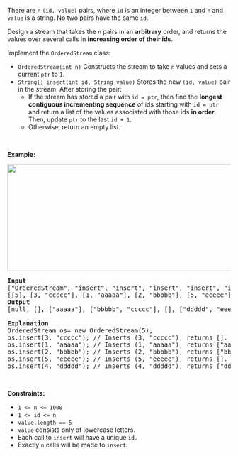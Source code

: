 <div><p>There are <code>n</code> <code>(id, value)</code> pairs, where <code>id</code> is an integer between <code>1</code> and <code>n</code> and <code>value</code> is a string. No two pairs have the same <code>id</code>.</p>

<p>Design a stream that takes the <code>n</code> pairs in an <strong>arbitrary</strong> order, and returns the values over several calls in <strong>increasing order of their ids</strong>.</p>

<p>Implement the <code>OrderedStream</code> class:</p>

<ul>
	<li><code>OrderedStream(int n)</code> Constructs the stream to take <code>n</code> values and sets a current <code>ptr</code> to <code>1</code>.</li>
	<li><code>String[] insert(int id, String value)</code> Stores the new <code>(id, value)</code> pair in the stream. After storing the pair:
	<ul>
		<li>If the stream has stored a pair with <code>id = ptr</code>, then find the <strong>longest contiguous incrementing sequence</strong> of ids starting with <code>id = ptr</code> and return a list of the values associated with those ids <strong>in order</strong>. Then, update <code>ptr</code> to the last <code>id + 1</code>.</li>
		<li>Otherwise, return an empty list.</li>
	</ul>
	</li>
</ul>

<p>&nbsp;</p>
<p><strong>Example:</strong></p>

<p><strong><img alt="" src="https://assets.leetcode.com/uploads/2020/11/10/q1.gif" style="width: 682px; height: 240px;"></strong></p>

<pre><strong>Input</strong>
["OrderedStream", "insert", "insert", "insert", "insert", "insert"]
[[5], [3, "ccccc"], [1, "aaaaa"], [2, "bbbbb"], [5, "eeeee"], [4, "ddddd"]]
<strong>Output</strong>
[null, [], ["aaaaa"], ["bbbbb", "ccccc"], [], ["ddddd", "eeeee"]]

<strong>Explanation</strong>
OrderedStream os= new OrderedStream(5);
os.insert(3, "ccccc"); // Inserts (3, "ccccc"), returns [].
os.insert(1, "aaaaa"); // Inserts (1, "aaaaa"), returns ["aaaaa"].
os.insert(2, "bbbbb"); // Inserts (2, "bbbbb"), returns ["bbbbb", "ccccc"].
os.insert(5, "eeeee"); // Inserts (5, "eeeee"), returns [].
os.insert(4, "ddddd"); // Inserts (4, "ddddd"), returns ["ddddd", "eeeee"].
</pre>

<p>&nbsp;</p>
<p><strong>Constraints:</strong></p>

<ul>
	<li><code>1 &lt;= n &lt;= 1000</code></li>
	<li><code>1 &lt;= id &lt;= n</code></li>
	<li><code>value.length == 5</code></li>
	<li><code>value</code>&nbsp;consists only of lowercase letters.</li>
	<li>Each call to <code>insert</code>&nbsp;will have a unique <code>id.</code></li>
	<li>Exactly <code>n</code> calls will be made to <code>insert</code>.</li>
</ul>
</div>